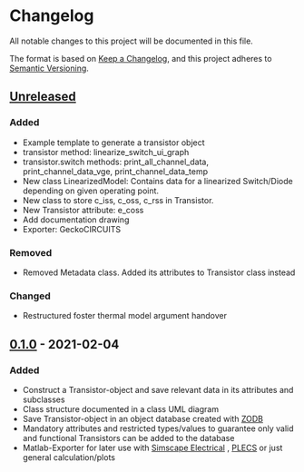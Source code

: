 # Changelog
All notable changes to this project will be documented in this file.

The format is based on [Keep a Changelog](https://keepachangelog.com/en/1.0.0/),
and this project adheres to [Semantic Versioning](https://semver.org/spec/v2.0.0.html).

## [Unreleased]
### Added
- Example template to generate a transistor object
- transistor method: linearize_switch_ui_graph
- transistor.switch methods: print_all_channel_data, print_channel_data_vge, print_channel_data_temp
- New class LinearizedModel: Contains data for a linearized Switch/Diode depending on given operating point.
- New class to store c_iss, c_oss, c_rss in Transistor. 
- New Transistor attribute: e_coss
- Add documentation drawing
- Exporter: GeckoCIRCUITS
### Removed
- Removed Metadata class. Added its attributes to Transistor class instead
### Changed
- Restructured foster thermal model argument handover

## [0.1.0] - 2021-02-04
### Added
- Construct a Transistor-object and save relevant data in its attributes and subclasses
- Class structure documented in a class UML diagram
- Save Transistor-object in an object database created with [ZODB](http://www.zodb.org/en/latest/)
- Mandatory attributes and restricted types/values to guarantee only valid and functional Transistors can be added to 
  the database
- Matlab-Exporter for later use with [Simscape Electrical](https://www.mathworks.com/products/simscape-electrical.html)
  , [PLECS](https://plexim.com/) or just general calculation/plots
  
[Unreleased]: https://github.com/upb-lea/Transistor_Database/compare/0.1.0...HEAD
[0.1.0]: https://github.com/upb-lea/Transistor_Database/compare/0.1.0...0.1.0


